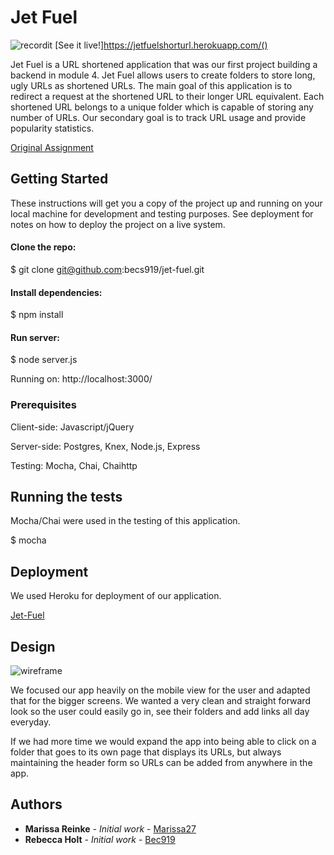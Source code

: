 # Jet Fuel

![recordit]()
[See it live!]https://jetfuelshorturl.herokuapp.com/()

Jet Fuel is a URL shortened application that was our first project building a backend in module 4. Jet Fuel allows users to create folders to store long, ugly URLs as shortened URLs. The main goal of this application is to redirect a request at the shortened URL to their longer URL equivalent. Each shortened URL belongs to a unique folder which is capable of storing any number of URLs. Our secondary goal is to track URL usage and provide popularity statistics.

[Original Assignment](http://frontend.turing.io/projects/jet-fuel.html)

## Getting Started

These instructions will get you a copy of the project up and running on your local machine for development and testing purposes. See deployment for notes on how to deploy the project on a live system.

#### Clone the repo: 
$ git clone git@github.com:becs919/jet-fuel.git

#### Install dependencies:
$ npm install 

#### Run server: 
$ node server.js 

Running on: 
http://localhost:3000/

### Prerequisites

Client-side: Javascript/jQuery 

Server-side: Postgres, Knex, Node.js, Express 

Testing: Mocha, Chai, Chaihttp

## Running the tests

Mocha/Chai were used in the testing of this application. 

$ mocha

## Deployment

We used Heroku for deployment of our application. 

[Jet-Fuel](https://jetfuelshorturl.herokuapp.com/)

## Design
![wireframe](http://i.imgur.com/kX9X3A7.png)

We focused our app heavily on the mobile view for the user and adapted that for the bigger screens. We wanted a very clean and straight forward look so the user could easily go in, see their folders and add links all day everyday.

If we had more time we would expand the app into being able to click on a folder that goes to its own page that displays its URLs, but always maintaining the header form so URLs can be added from anywhere in the app.

## Authors

* **Marissa Reinke** - *Initial work* - [Marissa27](https://github.com/marissa27)
* **Rebecca Holt** - *Initial work* - [Bec919](https://github.com/becs919) 
